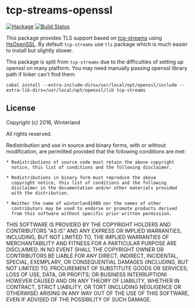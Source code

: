 tcp-streams-openssl
===================

[![Hackage](https://img.shields.io/hackage/v/tcp-streams-openssl.svg?style=flat)](http://hackage.haskell.org/package/tcp-streams-openssl)
[![Build Status](https://travis-ci.org/didi-FP/tcp-streams.svg)](https://travis-ci.org/didi-FP/tcp-streams)

This package provides TLS support based on [tcp-streams](http://hackage.haskell.org/package/tcp-streams) using [HsOpenSSL](http://hackage.haskell.org/package/HsOpenSSL). By default `tcp-streams` use `tls` package which is much easier to install but slightly slower.

This package is split from `tcp-streams` due to the difficulties of setting up openssl on many platform. You may need manually passing openssl library path if linker can't find them:

```
cabal install --extra-include-dirs=/usr/local/opt/openssl/include --extra-lib-dirs=/usr/local/opt/openssl/lib tcp-streams
```

License
-------

Copyright (c) 2016, Winterland

All rights reserved.

Redistribution and use in source and binary forms, with or without
modification, are permitted provided that the following conditions are met:

    * Redistributions of source code must retain the above copyright
      notice, this list of conditions and the following disclaimer.

    * Redistributions in binary form must reproduce the above
      copyright notice, this list of conditions and the following
      disclaimer in the documentation and/or other materials provided
      with the distribution.

    * Neither the name of winterland1989 nor the names of other
      contributors may be used to endorse or promote products derived
      from this software without specific prior written permission.

THIS SOFTWARE IS PROVIDED BY THE COPYRIGHT HOLDERS AND CONTRIBUTORS
"AS IS" AND ANY EXPRESS OR IMPLIED WARRANTIES, INCLUDING, BUT NOT
LIMITED TO, THE IMPLIED WARRANTIES OF MERCHANTABILITY AND FITNESS FOR
A PARTICULAR PURPOSE ARE DISCLAIMED. IN NO EVENT SHALL THE COPYRIGHT
OWNER OR CONTRIBUTORS BE LIABLE FOR ANY DIRECT, INDIRECT, INCIDENTAL,
SPECIAL, EXEMPLARY, OR CONSEQUENTIAL DAMAGES (INCLUDING, BUT NOT
LIMITED TO, PROCUREMENT OF SUBSTITUTE GOODS OR SERVICES; LOSS OF USE,
DATA, OR PROFITS; OR BUSINESS INTERRUPTION) HOWEVER CAUSED AND ON ANY
THEORY OF LIABILITY, WHETHER IN CONTRACT, STRICT LIABILITY, OR TORT
(INCLUDING NEGLIGENCE OR OTHERWISE) ARISING IN ANY WAY OUT OF THE USE
OF THIS SOFTWARE, EVEN IF ADVISED OF THE POSSIBILITY OF SUCH DAMAGE.
